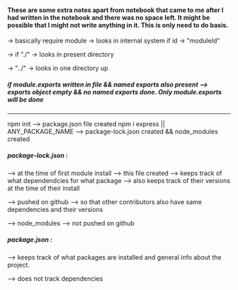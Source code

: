 #### These are some extra notes apart from notebook that came to me after I had written in the notebook and there was no space left. It might be possible that I might not write anything in it. This is only need to do basis.

-> basically require module -> looks in internal system if id -> "moduleId"

-> if "./" -> looks in present directory

-> "../" -> looks in one directory up

##### if module.exports written in file && named exports also present --> exports object empty && no named exports done. Only module.exports will be done

---

npm init --> package.json file created
npm i express || ANY_PACKAGE_NAME --> package-lock.json created && node_modules created

##### package-lock.json :

--> at the time of first module install --> this file created
--> keeps track of what dependendcies for what package
--> also keeps track of their versions at the time of their install

--> pushed on github --> so that other contributors also have same dependencies and their versions

--> node_modules --> not pushed on github

##### package.json :

--> keeps track of what packages are installed and general info about the project.

--> does not track dependencies
